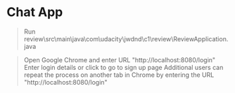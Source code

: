 # Chat App

>Run review\src\main\java\com\udacity\jwdnd\c1\review\ReviewApplication.java

>Open Google Chrome and enter URL "http://localhost:8080/login"
>Enter login details or click to go to sign up page
>Additional users can repeat the process on another tab in Chrome by entering the URL "http://localhost:8080/login"
